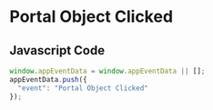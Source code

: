 # Portal Object Clicked

### 

## Javascript Code
```js
window.appEventData = window.appEventData || [];
appEventData.push({
  "event": "Portal Object Clicked"
});
```





